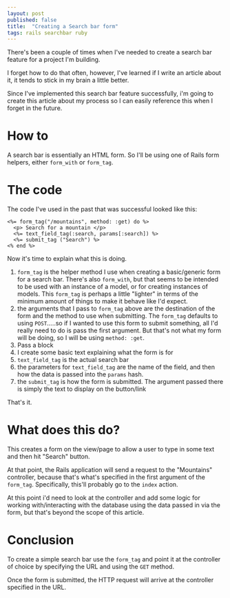 ```yaml
---
layout: post
published: false
title:  "Creating a Search bar form"
tags: rails searchbar ruby
---
```


There's been a couple of times when I've needed to create a search bar feature for a project I'm building.

I forget how to do that often, however, I've learned if I write an article about it, it tends to stick in my brain a little better.

Since I've implemented this search bar feature successfully, i'm going to create this article about my process so I can easily reference this when I forget in the future.

# How to

A search bar is essentially an HTML form. So I'll be using one of Rails form helpers, either `form_with` or `form_tag`.

# The code

The code I've used in the past that was successful looked like this:

```
<%= form_tag("/mountains", method: :get) do %>
  <p> Search for a mountain </p>
  <%= text_field_tag(:search, params[:search]) %>
  <%= submit_tag ("Search") %>
<% end %>
```

Now it's time to explain what this is doing.

1. `form_tag` is the helper method I use when creating a basic/generic form for a search bar. There's also `form_with`, but that seems to be intended to be used with an instance of a model, or for creating instances of models. This `form_tag` is perhaps a little "lighter" in terms of the minimum amount of things to make it behave like I'd expect.
2. the arguments that I pass to `form_tag` above are the destination of the form and the method to use when submitting. The `form_tag` defaults to using `POST`.....so if I wanted to use this form to submit something, all I'd really need to do is pass the first argument. But that's not what my form will be doing, so I will be using `method: :get`.
3. Pass a block
4. I create some basic text explaining what the form is for
5. `text_field_tag` is the actual search bar
6. the parameters for `text_field_tag` are the name of the field, and then how the data is passed into the `params` hash.
7. the `submit_tag` is how the form is submitted. The argument passed there is simply the text to display on the button/link

That's it.

# What does this do?

This creates a form on the view/page to allow a user to type in some text and then hit "Search" button.

At that point, the Rails application will send a request to the "Mountains" controller, because that's what's specified in the first argument of the `form_tag`. Specifically, this'll probably go to the `index` action.

At this point i'd need to look at the controller and add some logic for working with/interacting with the database using the data passed in via the form, but that's beyond the scope of this article.

# Conclusion

To create a simple search bar use the `form_tag` and point it at the controller of choice by specifying the URL and using the `GET` method.

Once the form is submitted, the HTTP request will arrive at the controller specified in the URL.